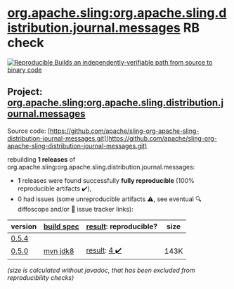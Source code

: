 [org.apache.sling:org.apache.sling.distribution.journal.messages](https://central.sonatype.com/artifact/org.apache.sling/org.apache.sling.distribution.journal.messages/0.5.0/versions) RB check
=======

[![Reproducible Builds](https://reproducible-builds.org/images/logos/rb.svg) an independently-verifiable path from source to binary code](https://reproducible-builds.org/)

## Project: [org.apache.sling:org.apache.sling.distribution.journal.messages](https://central.sonatype.com/artifact/org.apache.sling/org.apache.sling.distribution.journal.messages/0.5.0/versions)

Source code: [https://github.com/apache/sling-org-apache-sling-distribution-journal-messages.git](https://github.com/apache/sling-org-apache-sling-distribution-journal-messages.git)

rebuilding **1 releases** of org.apache.sling:org.apache.sling.distribution.journal.messages:
- **1** releases were found successfully **fully reproducible** (100% reproducible artifacts :heavy_check_mark:),
- 0 had issues (some unreproducible artifacts :warning:, see eventual :mag: diffoscope and/or :memo: issue tracker links):

| version | [build spec](/BUILDSPEC.md) | [result](https://reproducible-builds.org/docs/jvm/): reproducible? | size |
| -- | --------- | ------ | -- |
| [0.5.4](https://central.sonatype.com/artifact/org.apache.sling/org.apache.sling.distribution.journal.messages/0.5.4/pom) | | | |
| [0.5.0](https://central.sonatype.com/artifact/org.apache.sling/org.apache.sling.distribution.journal.messages/0.5.0/pom) | [mvn jdk8](org.apache.sling.distribution.journal.messages-0.5.0.buildspec) | [result](org.apache.sling.distribution.journal.messages-0.5.0.buildinfo): [4 :heavy_check_mark: ](org.apache.sling.distribution.journal.messages-0.5.0.buildcompare) | 143K |

<i>(size is calculated without javadoc, that has been excluded from reproducibility checks)</i>
